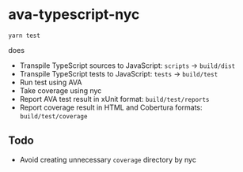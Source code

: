 # ava-typescript-nyc

```
yarn test
```

does

- Transpile TypeScript sources to JavaScript: `scripts` → `build/dist`
- Transpile TypeScript tests to JavaScript: `tests` → `build/test`
- Run test using AVA
- Take coverage using nyc
- Report AVA test result in xUnit format: `build/test/reports`
- Report coverage result in HTML and Cobertura formats: `build/test/coverage`

## Todo

- Avoid creating unnecessary `coverage` directory by nyc
